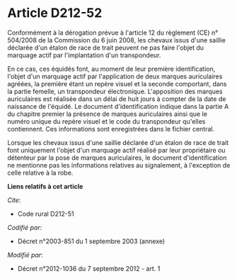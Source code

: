 # Article D212-52

Conformément à la dérogation prévue à l'article 12 du règlement (CE) n° 504/2008 de la Commission du 6 juin 2008, les chevaux
issus d'une saillie déclarée d'un étalon de race de trait peuvent ne pas faire l'objet du marquage actif par l'implantation
d'un transpondeur. 

En ce cas, ces équidés font, au moment de leur première identification, l'objet d'un marquage actif par l'application de deux
marques auriculaires agréées, la première étant un repère visuel et la seconde comportant, dans la partie femelle, un
transpondeur électronique. L'apposition des marques auriculaires est réalisée dans un délai de huit jours à compter de la
date de naissance de l'équidé. Le document d'identification indique dans la partie A du chapitre premier la présence de
marques auriculaires ainsi que le numéro unique du repère visuel et le code du transpondeur qu'elles contiennent. Ces
informations sont enregistrées dans le fichier central. 

Lorsque les chevaux issus d'une saillie déclarée d'un étalon de race de trait font uniquement l'objet d'un marquage actif
réalisé par leur propriétaire ou détenteur par la pose de marques auriculaires, le document d'identification ne mentionne pas
les informations relatives au signalement, à l'exception de celle relative à la robe.

**Liens relatifs à cet article**

_Cite_:

  - Code rural D212-51

_Codifié par_:

  - Décret n°2003-851 du 1 septembre 2003 (annexe)

_Modifié par_:

  - Décret n°2012-1036 du 7 septembre 2012 - art. 1
